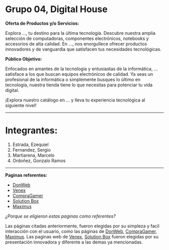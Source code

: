 # Grupo 04, Digital House

**Oferta de Productos y/o Servicios:**

Explora ..., tu destino para la última tecnología. Descubre nuestra amplia selección de computadoras, componentes electrónicos, notebooks y accesorios de alta calidad. En ..., nos enorgullece ofrecer productos innovadores y de vanguardia que satisfacen tus necesidades tecnológicas.

**Público Objetivo:**

Enfocados en amantes de la tecnología y entusiastas de la informática, ... satisface a los que buscan equipos electrónicos de calidad. Ya seas un profesional de la informática o simplemente busques lo último en tecnología, nuestra tienda tiene lo que necesitas para potenciar tu vida digital.

¡Explora nuestro catálogo en ... y lleva tu experiencia tecnológica al siguiente nivel!

---

# Integrantes:

1. Estrada, Ezequiel
2. Fernandez, Sergio
3. Martiarena, Marcelo
4. Ordoñez, Gonzalo Ramos

---

**Paginas referentes:**
- [DonWeb](https://donweb.com/)
- [Venex](https://www.venex.com.ar/)
- [CompraGamer](https://compragamer.com/)
- [Solution Box](https://www.solutionbox.com.ar/)
- [Maximus](https://www.maximus.com.ar/)

*¿Porque se eligieron estas paginas como referentes?*

Las páginas citadas anteriormente, fueron elegidas por su simpleza y facil interacción con el usuario, como las páginas de [DonWeb](https://donweb.com/), [CompraGamer](https://compragamer.com/), [Maximus](https://www.maximus.com.ar/). Las paginas web de [Venex](https://www.venex.com.ar/), [Solution Box](https://www.solutionbox.com.ar/) fueron elegidas por su presentación innovadora y diferente a las demas ya mencionadas.
